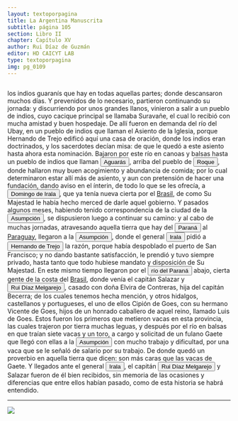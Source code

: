 ```yaml
---
layout: textoporpagina
title: La Argentina Manuscrita
subtitle: página 105
section: Libro II
chapter: Capítulo XV
author: Rui Díaz de Guzmán
editor: HD CAICYT LAB
type: textoporpagina
img: pg_0109
---
```

<div class="row">
    <div class="column">
<p>los indios guaranís que hay en todas aquellas partes; donde descansaron muchos días. Y prevenidos de lo necesario, partieron continuando su jornada: y discurriendo por unos grandes llanos, vinieron a salir a un pueblo de indios, cuyo cacique principal se llamaba Suravañe, el cual lo recibió con mucha amistad y buen hospedaje. De allí fueron en demanda del río del Ubay, en un pueblo de indios que llaman el Asiento de la Iglesia, porque Hernando de Trejo edificó aquí una casa de oración, donde los indios eran doctrinados, y los sacerdotes decían misa: de que le quedó a este asiento hasta ahora esta nominación. Bajaron por este río en canoas y balsas hasta un pueblo de indios que llaman <a href="https://recogito.pelagios.org/document/wzqxhk0h3vpikm/part/1/edit#f6c2f4e3-5e1a-4c9a-9caf-29a5f881d9b4" target="_blank"><button class="balloon" data-balloon-pos="up" data-balloon-length="large" data-balloon="Pueblo de indios no lejos del de Roque. Tribu poco conocida, y que ya no existe. Esta voz guaraní quiere decir zorros: tal vez, porque en el territorio ocupado por ellos en las márgenes del Uruguay, cerca de la confluencia del río Curitubá o Iguazú, abundaba de esta clase de animales.">Aguarás</button></a>, arriba del pueblo de <button class="balloon" data-balloon-pos="up" data-balloon-length="large" data-balloon="Pueblo inmediato al de Aguarás. Pequeña población sobre el río Huibay o Ubay; que sucumbió, como todos los demás pueblos del Guayra, a los repetidos golpes del vandalismo de los Mamalucos.">Roque</button>, donde hallaron muy buen acogimiento y abundancia de comida; por lo cual determinaron estar allí más de asiento, y aun con pretensión de hacer una fundación, dando aviso en el ínterin, de todo lo que se les ofrecía, a <button class="balloon" data-balloon-pos="up" data-balloon-length="large" data-balloon="Domingo Martínez de Irala (Vergara de la Hermandad de Guipúzcoa, Corona de Castilla, 1509 - Asunción del Paraguay, Virreinato del Perú, 3 de octubre de 1556) fue un conquistador, explorador y colonizador español que como lugarteniente de Juan de Ayolas quien lo nombrara interinamente hasta que regresara como teniente de gobernador de La Candelaria en 1537, luego lo sería de hecho, y posteriormente elegido por el pueblo según real cédula, como teniente de gobernador general de Asunción.Ocupó tres veces el cargo de gobernador interino del Río de la Plata y del Paraguay, en los períodos de 1539 a 1542, de 1544 hasta 1548 y por último desde 1549. El emperador Carlos V lo nombraría definitivamente como titular en el cargo gubernamental en el año 1555, que lo ostentaría hasta su fallecimiento.En 1543 fundó en el Chaco Boreal el Puerto de los Reyes, a orillas del río Paraguay y del pantano de los Jarayes, sobre las costas de la laguna La Gaiba. Avellaneda, Mercedes; Perusset, Macarena, &quot;Irala, el primer estratega del Plata&quot;, en Historia Paraguaya. Anuario de la Academia Paraguaya de la Historia, vol. XLVI, 2006, pp. 319-363.Lafuente Machain, Ricardo, El gobernador Domingo de Irala, Asunción, Academia Paraguaya de la Historia, 2005 [1939].">Domingo de Irala</button>, que ya tenía nueva cierta por el <a href="https://recogito.pelagios.org/document/wzqxhk0h3vpikm/part/1/edit#dd8fdb7b-f405-4057-8186-bce522f11ca1" target="_blank">Brasil</a>, de como Su Majestad le había hecho merced de darle aquel gobierno. Y pasados algunos meses, habiendo tenido correspondencia de la ciudad de la <a href="https://recogito.pelagios.org/document/wzqxhk0h3vpikm/part/1/edit#225adbc4-3963-4282-9321-9b4b07fbf56f" target="_blank"><button class="balloon" data-balloon-pos="up" data-balloon-length="large" data-balloon="Es Asunción del Paraguay.">Asumpción</button></a>, se dispusieron luego a continuar su camino: y al cabo de muchas jornadas, atravesando aquella tierra que hay del <a href="https://recogito.pelagios.org/document/wzqxhk0h3vpikm/part/1/edit#84cf54c4-b080-4c1a-aad7-fb01559f1b1a" target="_blank"><button class="balloon" data-balloon-pos="up" data-balloon-length="large" data-balloon="Refiere al río Paraná">Paraná</button></a> al <a href="https://recogito.pelagios.org/document/wzqxhk0h3vpikm/part/1/edit#8ade5828-924a-4a6b-909b-f10c1e657791" target="_blank">Paraguay</a>, llegaron a la <a href="https://recogito.pelagios.org/document/wzqxhk0h3vpikm/part/1/edit#aa77508d-a5eb-40ef-b300-58a2c4db91cb" target="_blank"><button class="balloon" data-balloon-pos="up" data-balloon-length="large" data-balloon="Es Asunción del Paraguay.">Asumpción</button></a>, donde el general <button class="balloon" data-balloon-pos="up" data-balloon-length="large" data-balloon="Domingo Martínez de Irala (Vergara de la Hermandad de Guipúzcoa, Corona de Castilla, 1509 - Asunción del Paraguay, Virreinato del Perú, 3 de octubre de 1556) fue un conquistador, explorador y colonizador español que como lugarteniente de Juan de Ayolas quien lo nombrara interinamente hasta que regresara como teniente de gobernador de La Candelaria en 1537, luego lo sería de hecho, y posteriormente elegido por el pueblo según real cédula, como teniente de gobernador general de Asunción.Ocupó tres veces el cargo de gobernador interino del Río de la Plata y del Paraguay, en los períodos de 1539 a 1542, de 1544 hasta 1548 y por último desde 1549. El emperador Carlos V lo nombraría definitivamente como titular en el cargo gubernamental en el año 1555, que lo ostentaría hasta su fallecimiento.En 1543 fundó en el Chaco Boreal el Puerto de los Reyes, a orillas del río Paraguay y del pantano de los Jarayes, sobre las costas de la laguna La Gaiba. Avellaneda, Mercedes; Perusset, Macarena, &quot;Irala, el primer estratega del Plata&quot;, en Historia Paraguaya. Anuario de la Academia Paraguaya de la Historia, vol. XLVI, 2006, pp. 319-363.Lafuente Machain, Ricardo, El gobernador Domingo de Irala, Asunción, Academia Paraguaya de la Historia, 2005 [1939].">Irala</button> pidió a <button class="balloon" data-balloon-pos="up" data-balloon-length="large" data-balloon="Se encuentra con Díaz Hernando. Pasa a América con la armada de Sanabria: reemplaza a Salazar de Espinosa, su jefe. Funda el pueblo de San Francisco, en la costa del Brasil. Funda un oratorio en un pueblo de indios, y lo llama Asiento de la Iglesia. Por falta de subsistencias abandona el puerto de San Francisco. Va a la Asumpción; toma el mismo camino de Cabeza de Vaca: sale por el río Itabucú; pierde mucha gente; es bien recibido por los indios; llega al río Iguazú; pasa al de Tibajiba; se dirige al Huibay; entra a la tierra de los Aguarás, y llega a la Asumpción. Puesto en prisión por Irala, y absuelto por el Rey.">Hernando de Trejo</button> la razón, porque había despoblado el puerto de San Francisco; y no dando bastante satisfacción, le prendió y tuvo siempre privado, hasta tanto que todo hubiese mandato y disposición de Su Majestad. En este mismo tiempo llegaron por el <a href="https://recogito.pelagios.org/document/wzqxhk0h3vpikm/part/1/edit#2bf398d9-5bb5-46d8-9421-cb118109f121" target="_blank"><button class="balloon" data-balloon-pos="up" data-balloon-length="large" data-balloon="Río Paraná http://www.geonames.org/3430144/rio-parana.html">río del Paraná</button></a> abajo, cierta gente de la costa del <a href="https://recogito.pelagios.org/document/wzqxhk0h3vpikm/part/1/edit#bba12933-cbb2-4c25-8495-a21202470f55" target="_blank">Brasil</a>, donde venía el capitán Salazar y <button class="balloon" data-balloon-pos="up" data-balloon-length="large" data-balloon="Ruy Díaz de Melgarejo (Salteras de Sevilla, 1519 – Santa Fe la Vieja, 1602) fue un militar, conquistador, explorador, estadista, minero y burócrata colonial español establecido en la región del Río de la Plata. Su vida estuvo marcada por guerras, conspiraciones, persecuciones y conflictos familiares. Junto a Juan de Salazar, Alonso Riquelme de Guzmán y Diego de Abreu se opuso al gobierno asunceno de Domingo Martínez de Irala, apoyando al deportado Álvar Núñez Cabeza de Vaca. Gobernó de manera casi absoluta e independiente la antigua provincia asuncena del Guayrá, fácticamente durante 20 años, y luego de separarla de Asunción en 1575, con el título de teniente de gobernador del Guayrá unos 15 años más.">Rui Díaz Melgarejo</button>, casado con doña Elvira de Contreras, hija del capitán Becerra; de los cuales tenemos hecha mención, y otros hidalgos, castellanos y portugueses, el uno de ellos Cipión de Goes, con su hermano Vicente de Goes, hijos de un honrado caballero de aquel reino, llamado Luis de Goes. Estos fueron los primeros que metieron vacas en esta provincia, las cuales trajeron por tierra muchas leguas, y después por el río en balsas en que traían siete vacas y un toro, a cargo y solicitad de un fulano Gaete que llegó con ellas a la <a href="https://recogito.pelagios.org/document/wzqxhk0h3vpikm/part/1/edit#bcfaeae5-d29c-4b71-ab82-acb601219e86" target="_blank"><button class="balloon" data-balloon-pos="up" data-balloon-length="large" data-balloon="Es Asunción del Paraguay.">Asumpción</button></a> con mucho trabajo y dificultad, por una vaca que se le señaló de salario por su trabajo. De donde quedó un proverbio en aquella tierra que dicen: son más caras que las vacas de Gaete. Y llegados ante el general <button class="balloon" data-balloon-pos="up" data-balloon-length="large" data-balloon="Domingo Martínez de Irala (Vergara de la Hermandad de Guipúzcoa, Corona de Castilla, 1509 - Asunción del Paraguay, Virreinato del Perú, 3 de octubre de 1556) fue un conquistador, explorador y colonizador español que como lugarteniente de Juan de Ayolas quien lo nombrara interinamente hasta que regresara como teniente de gobernador de La Candelaria en 1537, luego lo sería de hecho, y posteriormente elegido por el pueblo según real cédula, como teniente de gobernador general de Asunción.Ocupó tres veces el cargo de gobernador interino del Río de la Plata y del Paraguay, en los períodos de 1539 a 1542, de 1544 hasta 1548 y por último desde 1549. El emperador Carlos V lo nombraría definitivamente como titular en el cargo gubernamental en el año 1555, que lo ostentaría hasta su fallecimiento.En 1543 fundó en el Chaco Boreal el Puerto de los Reyes, a orillas del río Paraguay y del pantano de los Jarayes, sobre las costas de la laguna La Gaiba. Avellaneda, Mercedes; Perusset, Macarena, &quot;Irala, el primer estratega del Plata&quot;, en Historia Paraguaya. Anuario de la Academia Paraguaya de la Historia, vol. XLVI, 2006, pp. 319-363.Lafuente Machain, Ricardo, El gobernador Domingo de Irala, Asunción, Academia Paraguaya de la Historia, 2005 [1939].">Irala</button>, el capitán <button class="balloon" data-balloon-pos="up" data-balloon-length="large" data-balloon="Ruy Díaz de Melgarejo (Salteras de Sevilla, 1519 – Santa Fe la Vieja, 1602) fue un militar, conquistador, explorador, estadista, minero y burócrata colonial español establecido en la región del Río de la Plata. Su vida estuvo marcada por guerras, conspiraciones, persecuciones y conflictos familiares. Junto a Juan de Salazar, Alonso Riquelme de Guzmán y Diego de Abreu se opuso al gobierno asunceno de Domingo Martínez de Irala, apoyando al deportado Álvar Núñez Cabeza de Vaca. Gobernó de manera casi absoluta e independiente la antigua provincia asuncena del Guayrá, fácticamente durante 20 años, y luego de separarla de Asunción en 1575, con el título de teniente de gobernador del Guayrá unos 15 años más.">Rui Díaz Melgarejo</button> y Salazar fueron de él bien recibidos, sin memoria de las ocasiones y diferencias que entre ellos habían pasado, como de esta historia se habrá entendido.</p><hr></div>

<div class="column">
<a href="{{site.baseurl}}/assets/img/argentina_manuscrita/{{page.img}}.jpg"><img src="{{site.baseurl}}/assets/img/argentina_manuscrita/{{page.img}}.jpg"></a>
</div>
</div>